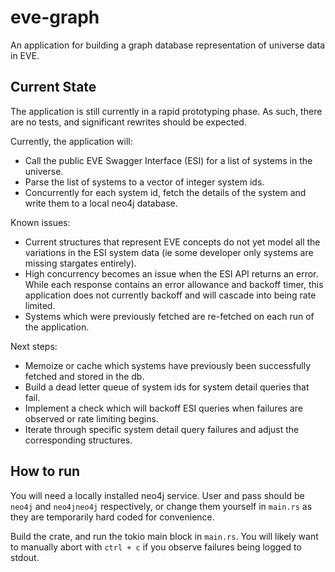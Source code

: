 # eve-graph
An application for building a graph database representation of universe data in EVE.

## Current State
The application is still currently in a rapid prototyping phase. As such, there are no tests, and significant rewrites
should be expected.

Currently, the application will:
* Call the public EVE Swagger Interface (ESI) for a list of systems in the universe.
* Parse the list of systems to a vector of integer system ids.
* Concurrently for each system id, fetch the details of the system and write them to a local neo4j database.

Known issues:
* Current structures that represent EVE concepts do not yet model all the variations in the ESI system data (ie some developer only systems are missing stargates entirely).
* High concurrency becomes an issue when the ESI API returns an error. While each response contains an error allowance and backoff timer, this application does not currently backoff and will cascade into being rate limited.
* Systems which were previously fetched are re-fetched on each run of the application.

Next steps:
* Memoize or cache which systems have previously been successfully fetched and stored in the db.
* Build a dead letter queue of system ids for system detail queries that fail.
* Implement a check which will backoff ESI queries when failures are observed or rate limiting begins.
* Iterate through specific system detail query failures and adjust the corresponding structures.

## How to run
You will need a locally installed neo4j service. User and pass should be `neo4j` and `neo4jneo4j` respectively, or change them yourself in `main.rs` as they are temporarily hard coded for convenience.

Build the crate, and run the tokio main block in `main.rs`. You will likely want to manually abort with `ctrl + c` if you observe failures being logged to stdout.